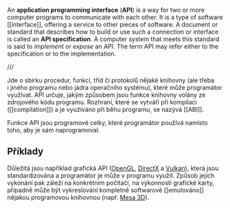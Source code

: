 An **application programming interface** (**API**) is a way for two or more computer programs to communicate with each other. It is a type of software [[interface]], offering a service to other pieces of software. A document or standard that describes how to build or use such a connection or interface is called an **API specification**. A computer system that meets this standard is said to _implement_ or _expose_ an API. The term API may refer either to the specification or to the implementation.


///


Jde o sbírku procedur, funkcí, tříd či protokolů nějaké knihovny (ale třeba i jiného programu nebo jádra operačního systému), které může programátor využívat. API určuje, jakým způsobem jsou funkce knihovny volány ze zdrojového kódu programu. Rozhraní, které se vytváří při kompilaci ([[compilation]]) a je využíváno při běhu programu, se nazývá [[ABI]].

Funkce API jsou programové celky, které programátor používá namísto toho, aby je sám naprogramoval.

## Příklady

Důležitá jsou například grafická API ([OpenGL](https://cs.wikipedia.org/wiki/OpenGL "OpenGL"), [DirectX](https://cs.wikipedia.org/wiki/DirectX "DirectX") a [Vulkan](https://cs.wikipedia.org/wiki/Vulkan "Vulkan")), která jsou standardizována a programátor je může v programu využít. Způsob jejich vykonání pak záleží na konkrétním počítači, na výkonnosti grafické karty, případně může být vykreslování kompletně softwarově [[emulováno]] nějakou programovou knihovnou (např. [Mesa 3D](https://cs.wikipedia.org/wiki/Mesa_3D)).